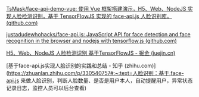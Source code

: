 [TsMask/face-api-demo-vue: 使用 Vue 框架搭建演示，H5、Web、NodeJS 实现人脸检测识别，基于 TensorFlowJS 实现的 face-api.js 人脸识别库。 (github.com)](https://github.com/TsMask/face-api-demo-vue)

[justadudewhohacks/face-api.js: JavaScript API for face detection and face recognition in the browser and nodejs with tensorflow.js (github.com)](https://github.com/justadudewhohacks/face-api.js/)



[H5、Web、NodeJS 人脸检测识别 基于TensorFlowJS - 掘金 (juejin.cn)](https://juejin.cn/post/6844904137738420238)

[基于face-api.js实现人脸识别的实践和总结 - 知乎 (zhihu.com)](https://zhuanlan.zhihu.com/p/330540757#:~:text=人脸识别：基于,face-api.js 来做人脸识别，判断人脸数量、是否是用户本人，自动提醒用户，异常状态记录日志，监控人员可以后台查看)

